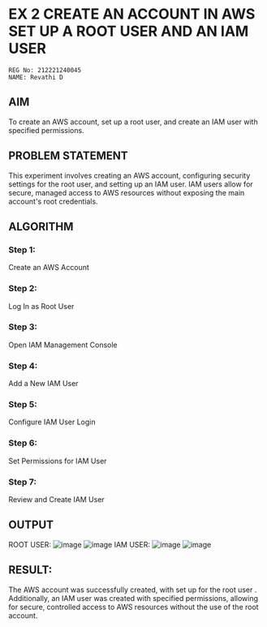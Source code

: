  # EX 2  CREATE AN  ACCOUNT IN AWS SET UP A ROOT USER AND AN IAM USER 
 ```
 REG No: 212221240045
 NAME: Revathi D
```
  ## AIM
   To create an AWS account, set up a root user, and create an IAM user with specified permissions.
## PROBLEM STATEMENT
   This experiment involves creating an AWS account, configuring security settings for the root user, and setting up an IAM user. IAM users allow for secure, managed access to AWS resources without exposing the main account's root credentials.

## ALGORITHM
### Step 1:
Create an AWS Account

### Step 2:
Log In as Root User

### Step 3:
Open IAM Management Console

### Step 4:
Add a New IAM User

### Step 5:
Configure IAM User Login

### Step 6:
Set Permissions for IAM User

### Step 7:
Review and Create IAM User

## OUTPUT
ROOT USER:
 ![image](https://github.com/user-attachments/assets/058242bb-11c2-432a-bfee-4cacbe18640a)
![image](https://github.com/user-attachments/assets/85bf483c-ead0-463d-9c91-637157e72158)
IAM USER:
![image](https://github.com/user-attachments/assets/b2da0d0c-c540-447d-b6d7-fcd617b2cd48)
![image](https://github.com/user-attachments/assets/be2b4e23-2969-4e3e-8d82-a2cca257aae0)

## RESULT: 
The AWS account was successfully created, with set up for the root user . Additionally, an IAM user was created with specified permissions, allowing for secure, controlled access to AWS resources without the use of the root account.


  


